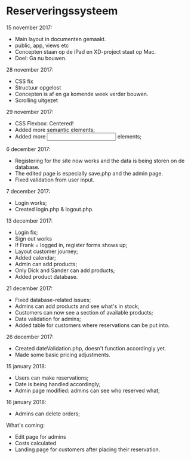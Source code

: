 # Reserveringssysteem
15 november 2017:
- Main layout in documenten gemaakt.
- public, app, views etc
- Concepten staan op de iPad en XD-project staat op Mac. 
- Doel: Ga nu bouwen.

28 november 2017:
- CSS fix
- Structuur opgelost
- Concepten is af en ga komende week verder bouwen.
- Scrolling uitgezet

29 november 2017:
- CSS Flexbox: Centered!
- Added more semantic elements;
- Added more <input> elements;

6 december 2017:
- Registering for the site now works and the data is being storen on de database.
- The edited page is especially save.php and the admin page.
- Fixed validation from user input.

7 december 2017:
- Login works;
- Created login.php & logout.php.

13 december 2017:
- Login fix;
- Sign out works
- If Frank = logged in, register forms shows up;
- Layout customer journey;
- Added calendar;
- Admin can add products;
- Only Dick and Sander can add products;
- Added product database.

21 december 2017:
- Fixed database-related issues;
- Admins can add products and see what's in stock;
- Customers can now see a section of available products;
- Data validation for admins;
- Added table for customers where reservations can be put into.

26 december 2017:
- Created dateValidation.php, doesn't function accordingly yet.
- Made some basic pricing adjustments.

15 january 2018:
- Users can make reservations;
- Date is being handled accordingly;
- Admin page modified: admins can see who reserved what;

16 january 2018:
- Admins can delete orders;

What's coming:
- Edit page for admins
- Costs calculated
- Landing page for customers after placing their reservation.
